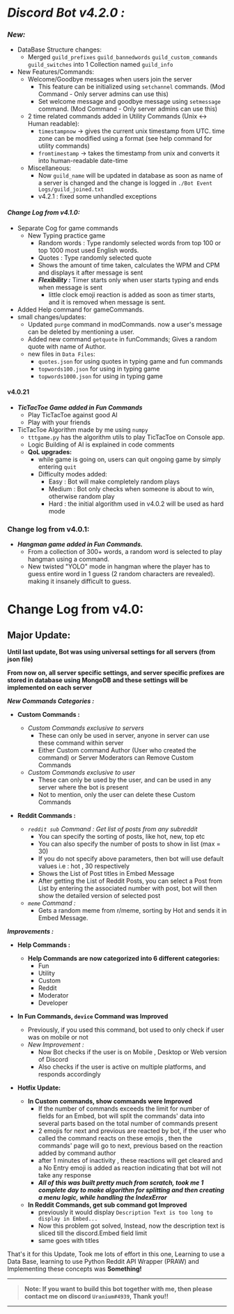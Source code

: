 # *Discord Bot v4.2.0 :*
### ***New:***
* DataBase Structure changes:
  * Merged `guild_prefixes` `guild_bannedwords` `guild_custom_commands` `guild_switches` into 1 Collection named `guild_info`
* New Features/Commands:
  * Welcome/Goodbye messages when users join the server
    * This feature can be initialized using `setchannel` commands. (Mod Command - Only server admins can use this)
    * Set welcome message and goodbye message using `setmessage` command. (Mod Command - Only server admins can use this)
  * 2 time related commands added in Utility Commands (Unix <-> Human readable):
    * `timestampnow` -> gives the current unix timestamp from UTC. time zone can be modified using a format (see help command for utility commands)
    * `fromtimestamp` -> takes the timestamp from unix and converts it into human-readable date-time
  * Miscellaneous:
    * Now `guild_name` will be updated in database as soon as name of a server is changed and the change is logged in `./Bot Event Logs/guild_joined.txt`
    * v4.2.1 : fixed some unhandled exceptions
  
#### *Change Log from v4.1.0:*
* Separate Cog for game commands
  * New Typing practice game
    * Random words : Type randomly selected words from top 100 or top 1000 most used English words.
    * Quotes : Type randomly selected quote
    * Shows the amount of time taken, calculates the WPM and CPM and displays it after message is sent
    * ***Flexibility :*** Timer starts only when user starts typing and ends when message is sent
      * little clock emoji reaction is added as soon as timer starts, and it is removed when message is sent.
* Added Help command for gameCommands.
* small changes/updates:
  * Updated `purge` command in modCommands. now a user's message can be deleted by mentioning a user.
  * Added new command `getquote` in funCommands; Gives a random quote with name of Author.
  * new files in `Data Files`:
    * `quotes.json` for using quotes in typing game and fun commands
    * `topwords100.json` for using in typing game
    * `topwords1000.json` for using in typing game
#### v4.0.21
* ***TicTacToe Game added in Fun Commands***
  * Play TicTacToe against good AI
  * Play with your friends
* TicTacToe Algorithm made by me using `numpy`
  * `tttgame.py` has the algorithm utils to play TicTacToe on Console app.
  * Logic Building of AI is explained in code comments
  * **QoL upgrades:**
    * while game is going on, users can quit ongoing game by simply entering `quit`
    * Difficulty modes added:
      * Easy : Bot will make completely random plays
      * Medium : Bot only checks when someone is about to win, otherwise random play
      * Hard : the initial algorithm used in v4.0.2 will be used as hard mode
### Change log from v4.0.1:
* ***Hangman game added in Fun Commands.***
  * From a collection of 300+ words, a random word is selected to play hangman using a command.
  * New twisted "YOLO" mode in hangman where the player has to guess entire word in 1 guess (2 random characters are revealed). making it insanely difficult to guess.

# Change Log from v4.0:
## Major Update:
 **Until last update, Bot was using universal settings for all servers (from json file)**
 
**From now on, all server specific settings, and server specific prefixes are stored in database using MongoDB
and these settings will be implemented on each server**

***New Commands Categories :***
* **Custom Commands :**
  * *Custom Commands exclusive to servers*
    * These can only be used in server, anyone in server can use these command within server
    * Either Custom command Author (User who created the command) or Server Moderators can Remove Custom Commands
  * *Custom Commands exclusive to user*
    * These can only be used by the user, and can be used in any server where the bot is present
    * Not to mention, only the user can delete these Custom Commands
  

* **Reddit Commands :**
  * *`reddit sub` Command : Get list of posts from any subreddit*
    * You can specify the sorting of posts, like hot, new, top etc
    * You can also specify the number of posts to show in list (max = 30)
    * If you do not specify above parameters, then bot will use default values i.e : hot , 30 respectively
    * Shows the List of Post titles in Embed Message
    * After getting the List of Reddit Posts, you can select a Post from List by entering the associated number with post, bot will then show the detailed version of selected post
  * *`meme` Command :*
    * Gets a random meme from r/meme, sorting by Hot and sends it in Embed Message.

    
***Improvements :***
* **Help Commands :**
  * **Help Commands are now categorized into 6 different categories:**
    * Fun
    * Utility
    * Custom
    * Reddit
    * Moderator
    * Developer


* **In Fun Commands, `device` Command was Improved**
  * Previously, if you used this command, bot used to only check if user was on mobile or not
  * *New Improvement :*
    * Now Bot checks if the user is on Mobile , Desktop or Web version of Discord
    * Also checks if the user is active on multiple platforms, and responds accordingly



* **Hotfix Update:**
  * **In Custom commands, show commands were Improved**
    * If the number of commands exceeds the limit for number of fields for an Embed, bot will split the commands' data into several parts based on the total number of commands present
    * 2 emojis for next and previous are reacted by bot, if the user who called the command reacts on these emojis , then the commands' page will go to next, previous based on the reaction added by command author
    * after 1 minutes of inactivity , these reactions will get cleared and a No Entry emoji is added as reaction indicating that bot will not take any response
    * ***All of this was built pretty much from scratch, took me 1 complete day to make algorithm for splitting and then creating a menu logic, while handling the IndexError***
  * **In Reddit Commands, get sub command got Improved**
    * previously it would display `Description Text is too long to display in Embed...` 
    * Now this problem got solved, Instead, now the description text is sliced till the discord.Embed field limit
    * same goes with titles
    

That's it for this Update, Took me lots of effort in this one, Learning to use a Data Base, learning to use Python Reddit API Wrapper (PRAW) and Implementing these concepts was **Something!**
***

>**Note: If you want to build this bot together with me, then please contact me on discord `Uranium#4939`, Thank you!!**

***